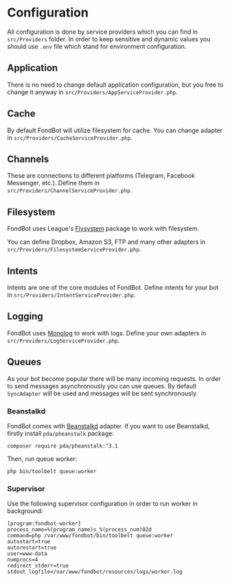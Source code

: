# Configuration
All configuration is done by service providers which you can find in `src/Providers` folder. 
In order to keep sensitive and dynamic values you should use `.env` file which stand for environment configuration.

## Application
There is no need to change default application configuration, but you free to change it anyway in `src/Providers/AppServiceProvider.php`.

## Cache
By default FondBot will utilize filesystem for cache. You can change adapter in `src/Providers/CacheServiceProvider.php`.

## Channels
These are connections to different platforms (Telegram, Facebook Messenger, etc.). Define them in `src/Providers/ChannelServiceProvider.php`.

## Filesystem
FondBot uses League's [Flysystem](https://flysystem.thephpleague.com) package to work with filesystem. 

You can define Dropbox, Amazon S3, FTP and many other adapters in `src/Providers/FilesystemServiceProvider.php`.

## Intents
Intents are one of the core modules of FondBot. Define intents for your bot in `src/Providers/IntentServiceProvider.php`.

## Logging
FondBot uses [Monolog](https://seldaek.github.io/monolog/) to work with logs.
Define your own adapters in `src/Providers/LogServiceProvider.php`.

## Queues
As your bot become popular there will be many incoming requests. 
In order to send messages asynchronously you can use queues. 
By default `SyncAdapter` will be used and messages will be sent synchronously.

### Beanstalkd
FondBot comes with [Beanstalkd](http://kr.github.io/beanstalkd/) adapter.
If you want to use Beanstalkd, firstly install `pda/pheanstalk` package:

    composer require pda/pheanstalk:^3.1
    
Then, run queue worker:

    php bin/toolbelt queue:worker
    
### Supervisor
Use the following supervisor configuration in order to run worker in background:

    [program:fondbot-worker]
    process_name=%(program_name)s_%(process_num)02d
    command=php /var/www/fondbot/bin/toolbelt queue:worker
    autostart=true
    autorestart=true
    user=www-data
    numprocs=4
    redirect_stderr=true
    stdout_logfile=/var/www/fondbot/resources/logs/worker.log

